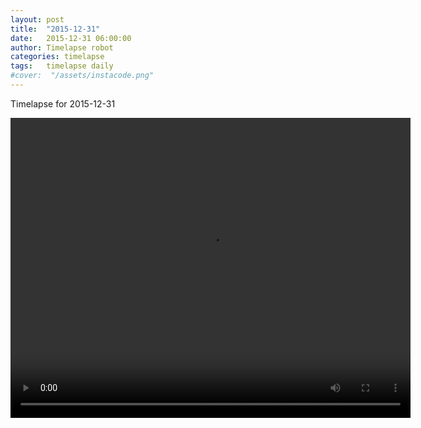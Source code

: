 ```yaml
---
layout: post
title:  "2015-12-31"
date:   2015-12-31 06:00:00
author: Timelapse robot
categories: timelapse
tags:	timelapse daily
#cover:  "/assets/instacode.png"
---
```

Timelapse for 2015-12-31

<video width="640" height="480" controls>
  <source src="https://rest.s3for.me/bridgeinice/2015-12-31.webm" type="video/webm">
  Your browser does not support the video tag.
</video>
